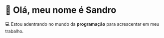 # 👋 Olá, meu nome é Sandro  

💻 Estou adentrando no mundo da **programação** para acrescentar em meu trabalho.
